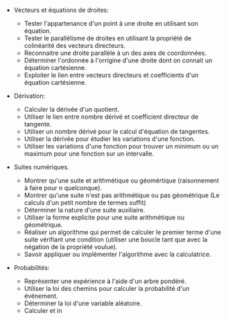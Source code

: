 - Vecteurs et équations de droites:
  - Tester l'appartenance d'un point à une droite en utilisant son équation.
  - Tester le parallélisme de droites en utilisant la propriété de colinéarité des vecteurs directeurs.
  - Reconnaitre une droite parallèle à un des axes de coordonnées.
  - Déterminer l'ordonnée à l'orrigine d'une droite dont on connait un équation cartésienne.
  - Exploiter le lien entre vecteurs directeurs et coefficients
  d'un équation cartésienne.

- Dérivation:
  - Calculer la dérivée d'un quotient.
  - Utiliser le lien entre nombre dérivé et coefficient directeur de tangente.
  - Utiliser un nombre dérivé pour le calcul d'équation de tangentes.
  - Utiliser la dérivée pour étudier les variations d'une fonction.
  - Utiliser les variations d'une fonction pour trouver un minimum ou un maximum pour une fonction sur un intervalle.

- Suites numériques.
  - Montrer qu'une suite et arithmétique ou géomértique (raisonnement à faire pour n quelconque).
  - Montrer qu'une suite n'est pas arithmétique ou pas géométrique (Le calculs d'un petit nombre de termes suffit)
  - Déterminer la nature d'une suite auxiliaire.
  - Utiliser la forme explicite pour une suite arithmétique ou géométrique.
  - Réaliser un algorithme qui permet de calculer le premier terme d'une suite vérifiant une condition (utiliser une boucle tant que avec la négation de la propriété voulue).
  - Savoir appliquer ou implémenter l'algorithme avec la calculatrice.

- Probabilités:
  - Représenter une expérience à l'aide d'un arbre pondéré.
  - Utiliser la loi des chemins pour calculer la probabilité d'un événement.
  - Déterminer la loi d'une variable aléatoire.
  - Calculer et in
